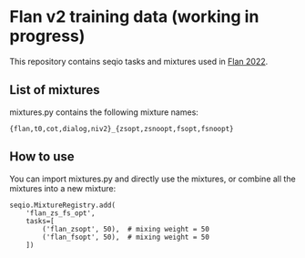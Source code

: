 # Flan v2 training data (working in progress)
This repository contains seqio tasks and mixtures used in [Flan 2022](https://arxiv.org/abs/2210.11416).

## List of mixtures
mixtures.py contains the following mixture names:
```
{flan,t0,cot,dialog,niv2}_{zsopt,zsnoopt,fsopt,fsnoopt}
```

## How to use
You can import mixtures.py and directly use the mixtures, or combine all the mixtures into a new mixture:
```
seqio.MixtureRegistry.add(
    'flan_zs_fs_opt',
    tasks=[
        ('flan_zsopt', 50),  # mixing weight = 50
        ('flan_fsopt', 50),  # mixing weight = 50
    ])
```
